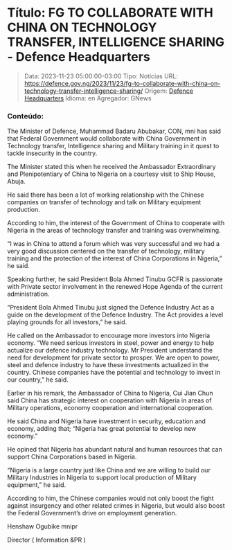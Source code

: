 # Título: FG TO COLLABORATE WITH CHINA ON TECHNOLOGY TRANSFER, INTELLIGENCE SHARING - Defence Headquarters

>Data: 2023-11-23 05:00:00-03:00
>Tipo: Notícias
>URL: https://defence.gov.ng/2023/11/23/fg-to-collaborate-with-china-on-technology-transfer-intelligence-sharing/
>Origem: [Defence Headquarters](https://defence.gov.ng)
>Idioma: en
>Agregador: GNews

### Conteúdo:

The Minister of Defence, Muhammad Badaru Abubakar, CON, mni has said that Federal Government would collaborate with China Government in Technology transfer, Intelligence sharing and Military training in it quest to tackle insecurity in the country.

The Minister stated this when he received the Ambassador Extraordinary and Plenipotentiary of China to Nigeria on a courtesy visit to Ship House, Abuja.

He said there has been a lot of working relationship with the Chinese companies on transfer of technology and talk on Military equipment production.

According to him, the interest of the Government of China to cooperate with Nigeria in the areas of technology transfer and training was overwhelming.

“I was in China to attend a forum which was very successful and we had a very good discussion centered on the transfer of technology, military training and the protection of the interest of China Corporations in Nigeria,” he said.

Speaking further, he said President Bola Ahmed Tinubu GCFR is passionate with Private sector involvement in the renewed Hope Agenda of the current administration.

“President Bola Ahmed Tinubu just signed the Defence Industry Act as a guide on the development of the Defence Industry. The Act provides a level playing grounds for all investors,” he said.

He called on the Ambassador to encourage more investors into Nigeria economy. “We need serious investors in steel, power and energy to help actualize our defence industry technology. Mr President understand the need for development for private sector to prosper. We are open to power, steel and defence industry to have these investments actualized in the country. Chinese companies have the potential and technology to invest in our country,” he said.

Earlier in his remark, the Ambassador of China to Nigeria, Cui Jian Chun said China has strategic interest on cooperation with Nigeria in areas of Military operations, economy cooperation and international cooperation.

He said China and Nigeria have investment in security, education and economy, adding that; “Nigeria has great potential to develop new economy.”

He opined that Nigeria has abundant natural and human resources that can support China Corporations based in Nigeria.

“Nigeria is a large country just like China and we are willing to build our Military Industries in Nigeria to support local production of Military equipment,” he said.

According to him, the Chinese companies would not only boost the fight against insurgency and other related crimes in Nigeria, but would also boost the Federal Government’s drive on employment generation.

Henshaw Ogubike mnipr

Director ( Information &PR )
